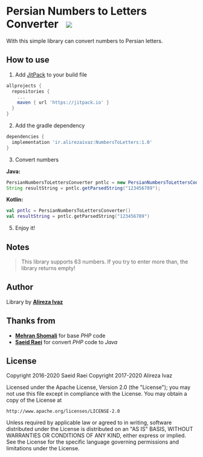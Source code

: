 # Persian Numbers to Letters Converter &nbsp;&nbsp;[![](https://jitpack.io/v/ir.alirezaivaz/NumbersToLetters.svg)](https://jitpack.io/#ir.alirezaivaz/NumbersToLetters)
With this simple library can convert numbers to Persian letters.
## How to use
1. Add [JitPack](https://jitpack.io/) to your build file
```gradle
allprojects {
  repositories {
    ...
    maven { url 'https://jitpack.io' }
  }
}
```

2. Add the gradle dependency
```gradle
dependencies {
  implementation 'ir.alirezaivaz:NumbersToLetters:1.0'
}
```

3. Convert numbers

**Java:**
```java
PersianNumbersToLettersConverter pntlc = new PersianNumbersToLettersConverter();
String resultString = pntlc.getParsedString("123456789");
```
**Kotlin:**
```kotlin
val pntlc = PersianNumbersToLettersConverter()  
val resultString = pntlc.getParsedString("123456789")
```
5. Enjoy it!

## Notes

> This library supports 63 numbers. If you try to enter more than, the library returns empty!

## Author
Library by **[Alireza Ivaz](https://alirezaivaz.ir)**

## Thanks from
* **[Mehran Shomali](http://mshomali.ir)** for base *PHP* code
* **[Saeid Raei](https://saeid.me)** for convert *PHP* code to *Java*

## License
Copyright 2016-2020 Saeid Raei
Copyright 2017-2020 Alireza Ivaz

Licensed under the Apache License, Version 2.0 (the "License");
you may not use this file except in compliance with the License.
You may obtain a copy of the License at

    http://www.apache.org/licenses/LICENSE-2.0

Unless required by applicable law or agreed to in writing, software
distributed under the License is distributed on an "AS IS" BASIS,
WITHOUT WARRANTIES OR CONDITIONS OF ANY KIND, either express or implied.
See the License for the specific language governing permissions and
limitations under the License.